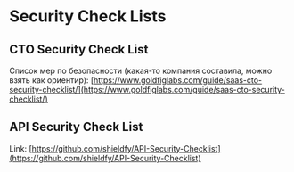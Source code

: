 # Security Check Lists

## CTO Security Check List

Список мер по безопасности (какая-то компания составила, можно взять как ориентир): [https://www.goldfiglabs.com/guide/saas-cto-security-checklist/](https://www.goldfiglabs.com/guide/saas-cto-security-checklist/)

## API Security Check List&#x20;

Link: [https://github.com/shieldfy/API-Security-Checklist](https://github.com/shieldfy/API-Security-Checklist)
